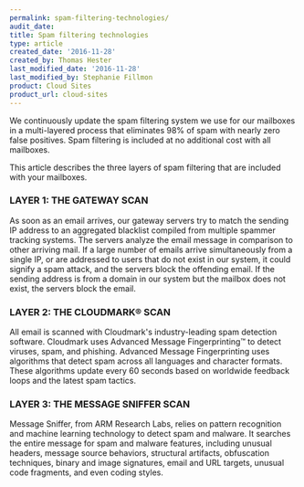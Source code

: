 ```yaml
---
permalink: spam-filtering-technologies/
audit_date:
title: Spam filtering technologies
type: article
created_date: '2016-11-28'
created_by: Thomas Hester
last_modified_date: '2016-11-28'
last_modified_by: Stephanie Fillmon
product: Cloud Sites
product_url: cloud-sites
---
```


We continuously update the spam filtering system we use for our mailboxes in a multi-layered process that eliminates 98% of spam with nearly zero false positives. Spam filtering is included at no additional cost with all mailboxes.

This article describes the three layers of spam filtering that are included with your mailboxes.


### LAYER 1: THE GATEWAY SCAN

As soon as an email arrives, our gateway servers try to match the sending IP address to an aggregated blacklist compiled from multiple spammer tracking systems. The servers analyze the email message in comparison to other arriving mail. If a large number of emails arrive simultaneously from a single IP, or are addressed to users that do not exist in our system, it could signify a spam attack, and the servers block the offending email. If the sending address is from a domain in our system but the mailbox does not exist, the servers block the email.

### LAYER 2: THE CLOUDMARK&reg; SCAN

All email is scanned with Cloudmark's industry-leading spam detection software. Cloudmark uses Advanced Message Fingerprinting&trade; to detect viruses, spam, and phishing. Advanced Message Fingerprinting uses algorithms that detect spam across all languages and character formats. These algorithms update every 60 seconds based on worldwide feedback loops and the latest spam tactics.

### LAYER 3: THE MESSAGE SNIFFER SCAN

Message Sniffer, from ARM Research Labs, relies on pattern recognition and machine learning technology to detect spam and malware. It searches the entire message for spam and malware features, including unusual headers, message source behaviors, structural artifacts, obfuscation techniques, binary and image signatures, email and URL targets, unusual code fragments, and even coding styles.



